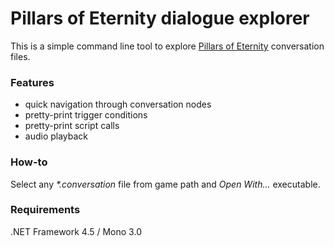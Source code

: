 # Pillars of Eternity dialogue explorer
This is a simple command line tool to explore [Pillars of Eternity](http://eternity.obsidian.net) conversation files.

### Features
* quick navigation through conversation nodes
* pretty-print trigger conditions
* pretty-print script calls
* audio playback

### How-to
Select any _*.conversation_ file from game path and _Open With..._ executable.

### Requirements
.NET Framework 4.5 / Mono 3.0
